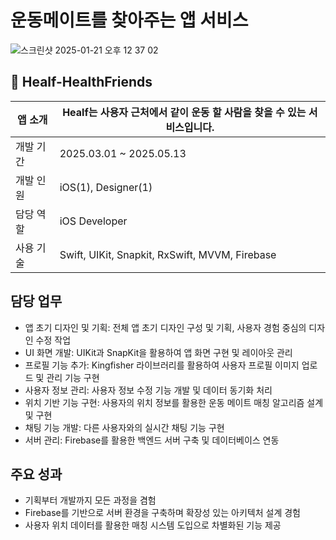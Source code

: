 
# 운동메이트를 찾아주는 앱 서비스
![스크린샷 2025-01-21 오후 12 37 02](https://github.com/user-attachments/assets/7b8851f9-a8ef-4b12-ba4e-d13388586206)

## 📎 Healf-HealthFriends

| 앱 소개 | Healf는 사용자 근처에서 같이 운동 할 사람을 찾을 수 있는 서비스입니다. |
| --- | --- |
| 개발 기간 | 2025.03.01 ~ 2025.05.13 |
| 개발 인원 | iOS(1), Designer(1) |
| 담당 역할 | iOS Developer |
| 사용 기술 | Swift, UIKit, Snapkit, RxSwift, MVVM, Firebase |

## 담당 업무

- 앱 초기 디자인 및 기획: 전체 앱 초기 디자인 구성 및 기획, 사용자 경험 중심의 디자인 수정 작업
- UI 화면 개발: UIKit과 SnapKit을 활용하여 앱 화면 구현 및 레이아웃 관리
- 프로필 기능 추가: Kingfisher 라이브러리를 활용하여 사용자 프로필 이미지 업로드 및 관리 기능 구현
- 사용자 정보 관리: 사용자 정보 수정 기능 개발 및 데이터 동기화 처리
- 위치 기반 기능 구현: 사용자의 위치 정보를 활용한 운동 메이트 매칭 알고리즘 설계 및 구현
- 채팅 기능 개발: 다른 사용자와의 실시간 채팅 기능 구현
- 서버 관리: Firebase를 활용한 백엔드 서버 구축 및 데이터베이스 연동

## 주요 성과

- 기획부터 개발까지 모든 과정을 겸험
- Firebase를 기반으로 서버 환경을 구축하며 확장성 있는 아키텍처 설계 경험
- 사용자 위치 데이터를 활용한 매칭 시스템 도입으로 차별화된 기능 제공
